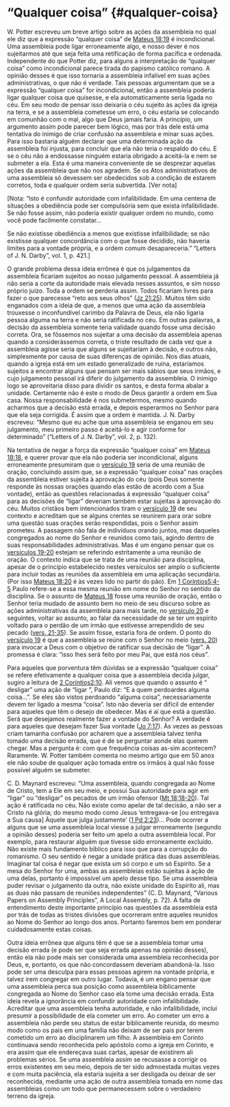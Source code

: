 # “Qualquer coisa” {#qualquer-coisa}

W. Potter escreveu um breve artigo sobre as ações da assembleia no qual ele diz que a expressão “qualquer coisa” de [Mateus 18:19](http://bibliaonline.com.br/acf/mt/18/19) é incondicional. Uma assembleia pode ligar erroneamente algo, e nosso dever é nos sujeitarmos até que seja feita uma retificação de forma pacífica e ordenada. Independente do que Potter diz, para alguns a interpretação de “qualquer coisa” como incondicional parece tirada do papismo católico romano. A opinião desses é que isso tornaria a assembleia infalível em suas ações administrativas, o que não é verdade. Tais pessoas argumentam que se a expressão “qualquer coisa” for incondicional, então a assembleia poderia ligar qualquer coisa que quisesse, e ela automaticamente seria ligada no céu. Em seu modo de pensar isso deixaria o céu sujeito às ações da igreja na terra, e se a assembleia cometesse um erro, o céu estaria se colocando em comunhão com o mal, algo que Deus jamais faria. A princípio, um argumento assim pode parecer bem lógico, mas por trás dele está uma tentativa do inimigo de criar confusão na assembleia e minar suas ações. Para isso bastaria alguém declarar que uma determinada ação da assembleia foi injusta, para concluir que ela não teria o respaldo do céu. E se o céu não a endossasse ninguém estaria obrigado a aceitá-la e nem se submeter a ela. Esta é uma maneira conveniente de se desprezar aquelas ações da assembleia que não nos agradem. Se os Atos administrativos de uma assembleia só devessem ser obedecidos sob a condição de estarem corretos, toda e qualquer ordem seria subvertida. [Ver nota]

[Nota: “Isto é confundir autoridade com infalibilidade. Em uma centena de situações a obediência pode ser compulsória sem que exista infalibilidade. Se não fosse assim, não poderia existir qualquer ordem no mundo, como você pode facilmente constatar...

Se não existisse obediência a menos que existisse infalibilidade; se não existisse qualquer concordância com o que fosse decidido, não haveria limites para a vontade própria, e a ordem comum desapareceria.” “Letters of J. N. Darby”, vol. 1, p. 421.]

O grande problema dessa ideia errônea é que os julgamentos da assembleia ficariam sujeitos ao nosso julgamento pessoal. A assembleia já não seria a corte da autoridade mais elevada nesses assuntos, e sim nosso próprio juízo. Toda a ordem se perderia assim. Todos ficariam livres para fazer o que parecesse “reto aos seus olhos” ([Jz 21:25](http://bibliaonline.com.br/acf/jz/21/25)). Muitos têm sido enganados com a ideia de que, a menos que uma ação da assembleia trouxesse o inconfundível carimbo da Palavra de Deus, ela não ligaria pessoa alguma na terra e não seria ratificada no céu. Em outras palavras, a decisão da assembleia somente teria validade quando fosse uma decisão correta. Ora, se fôssemos nos sujeitar a uma decisão da assembleia apenas quando a considerássemos correta, o triste resultado de cada vez que a assembleia agisse seria que alguns se sujeitariam à decisão, e outros não, simplesmente por causa de suas diferenças de opinião. Nos dias atuais, quando a igreja está em um estado generalizado de ruína, estaríamos sujeitos a encontrar alguns que pensam ser mais sábios que seus irmãos, e cujo julgamento pessoal irá diferir do julgamento da assembleia. O inimigo logo se aproveitaria disso para dividir os santos, e desta forma abalar a unidade. Certamente não é este o modo de Deus garantir a ordem em Sua casa. Nossa responsabilidade é nos submetermos, mesmo quando acharmos que a decisão está errada, e depois esperarmos no Senhor para que ela seja corrigida. É assim que a ordem é mantida. J. N. Darby escreveu: “Mesmo que eu ache que uma assembleia se enganou em seu julgamento, meu primeiro passo é aceitá-lo e agir conforme for determinado” (“Letters of J. N. Darby”, vol. 2, p. 132).

Na tentativa de negar a força da expressão “qualquer coisa” em [Mateus 18:18](http://bibliaonline.com.br/acf/mt/18/18), e querer provar que ela não poderia ser incondicional, alguns erroneamente presumiram que o [versículo 19](http://bibliaonline.com.br/acf/mt/18/19) seria de uma reunião de oração, concluindo assim que, se a expressão “qualquer coisa” nas orações da assembleia estiver sujeita à aprovação do céu (pois Deus somente responde às nossas orações quando elas estão de acordo com a Sua vontade), então as questões relacionadas à expressão “qualquer coisa” para as decisões de “ligar” deveriam também estar sujeitas à aprovação do céu. Muitos cristãos bem intencionados tiram o [versículo 19](http://bibliaonline.com.br/acf/mt/18/19) de seu contexto e acreditam que se alguns crentes se reunirem para orar sobre uma questão suas orações serão respondidas, pois o Senhor assim prometeu. A passagem não fala de indivíduos orando juntos, mas daqueles congregados ao nome do Senhor e reunidos como tais, agindo dentro de suas responsabilidades administrativas. Mas é um engano pensar que os [versículos 19-20](http://bibliaonline.com.br/acf/mt/18/19-20) estejam se referindo estritamente a uma reunião de oração. O contexto indica que se trata de uma reunião para disciplina, apesar de o princípio estabelecido nestes versículos ser amplo o suficiente para incluir todas as reuniões da assembleia em uma aplicação secundária. (Por isso [Mateus 18:20](http://bibliaonline.com.br/acf/mt/18/20) é às vezes lido no partir do pão). Em [1 Coríntios5:4-5](http://bibliaonline.com.br/acf/1co/5/4-5) Paulo refere-se a essa mesma reunião em nome do Senhor no sentido da disciplina. Se o assunto de [Mateus 18](http://bibliaonline.com.br/acf/mt/18) fosse uma reunião de oração, então o Senhor teria mudado de assunto bem no meio de seu discurso sobre as ações administrativas da assembleia para mais tarde, no [versículo 20](http://bibliaonline.com.br/acf/mt/18/20-35) e seguintes, voltar ao assunto, ao falar da necessidade de se ter um espírito voltado para o perdão de um irmão que estivesse arrependido de seu pecado ([vers. 21-35](http://bibliaonline.com.br/acf/mt/18/21-35)). Se assim fosse, estaria fora de ordem. O ponto do [versículo 19](http://bibliaonline.com.br/acf/mt/18/19) é que a assembleia se reúne com o Senhor no meio ([vers. 20](http://bibliaonline.com.br/acf/mt/18/20)) para invocar a Deus com o objetivo de ratificar sua decisão de “ligar”. A promessa é clara: “isso lhes será feito por meu Pai, que está nos céus”.

Para aqueles que porventura têm dúvidas se a expressão “qualquer coisa” se refere efetivamente a qualquer coisa que a assembleia decida julgar, sugiro a leitura de [2 Coríntios2:10](http://bibliaonline.com.br/acf/2co/2/10). Ali vemos que quando o assunto é “ desligar” uma ação de “ligar ”, Paulo diz: “E a quem perdoardes alguma coisa...”. Se eles são vistos perdoando “alguma coisa”, necessariamente devem ter ligado a mesma “coisa”. Isto não deveria ser difícil de entender para aqueles que têm o desejo de obedecer. Mas é aí que está a questão. Será que desejamos realmente fazer a vontade do Senhor? A verdade é para aqueles que desejam fazer Sua vontade ([Jo 7:17](http://bibliaonline.com.br/acf/jo/7/17)). Às vezes as pessoas criam tamanha confusão por acharem que a assembleia talvez tenha tomado uma decisão errada, que é de se perguntar aonde elas querem chegar. Mas a pergunta é: com que frequência coisas as-sim acontecem? Raramente. W. Potter também comenta no mesmo artigo que em 50 anos ele não soube de qualquer ação tomada entre os irmãos à qual não fosse possível alguém se submeter.

C. D. Maynard escreveu: “Uma assembleia, quando congregada ao Nome de Cristo, tem a Ele em seu meio, e possui Sua autoridade para agir em “ligar” ou “desligar” os pecados de um irmão ofensor ([Mt 18:18-20](http://bibliaonline.com.br/acf/mt/18/18-20)). Tal ação é ratificada no céu. Não existe como apelar de tal decisão, a não ser a Cristo na glória; do mesmo modo como Jesus ‘entregava-se [ou entregava a Sua causa] Àquele que julga justamente’ ([1 Pd 2:23](http://bibliaonline.com.br/acf/1pe/2/23))... Pode ocorrer a alguns que se uma assembleia local viesse a julgar erroneamente (segundo a opinião desses) poderia ser feito um apelo a outra assembleia local. Por exemplo, para restaurar alguém que tivesse sido erroneamente excluído. Não existe mais fundamento bíblico para isso que para a corrupção do romanismo. O seu sentido é negar a unidade prática das duas assembleias. Imaginar tal coisa é negar que exista um só corpo e um só Espírito. Se a mesa do Senhor for uma, ambas as assembleias estão sujeitas à ação de uma delas, portanto é impossível um apelo desse tipo. Se uma assembleia puder revisar o julgamento da outra, não existe unidade do Espírito ali, mas as duas não passam de reuniões independentes” (C. D. Maynard, “Various Papers on Assembly Principles”, A Local Assembly, p. 72). A falta de entendimento deste importante princípio nas questões da assembleia está por trás de todas as tristes divisões que ocorreram entre aqueles reunidos ao Nome do Senhor ao longo dos anos. Portanto faremos bem em ponderar cuidadosamente estas coisas.

Outra ideia errônea que alguns têm é que se a assembleia tomar uma decisão errada (e pode ser que seja errada apenas na opinião desses), então ela não pode mais ser considerada uma assembleia reconhecida por Deus, e, portanto, os que não concordassem deveriam abandoná-la. Isso pode ser uma desculpa para essas pessoas agirem na vontade própria, e talvez irem congregar em outro lugar. Todavia, é um engano pensar que uma assembleia perca sua posição como assembleia biblicamente congregada ao Nome do Senhor caso ela tome uma decisão errada. Esta ideia revela a ignorância em confundir autoridade com infalibilidade. Acreditar que uma assembleia tenha autoridade, e não infalibilidade, inclui presumir a possibilidade de ela cometer um erro. Ao cometer um erro a assembleia não perde seu status de estar biblicamente reunida, do mesmo modo como os pais em uma família não deixam de ser pais por terem cometido um erro ao disciplinarem um filho. A assembleia em Corinto continuava sendo reconhecida pelo apóstolo como a igreja em Corinto, e era assim que ele endereçava suas cartas, apesar de existirem ali problemas sérios. Se uma assembleia assim se recusasse a corrigir os erros existentes em seu meio, depois de ter sido admoestada muitas vezes e com muita paciência, ela estaria sujeita a ser desligada ou deixar de ser reconhecida, mediante uma ação de outra assembleia tomada em nome das assembleias como um todo que permanecessem sobre o verdadeiro terreno da igreja.